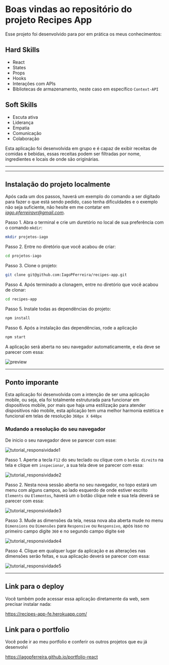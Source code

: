 # Boas vindas ao repositório do projeto Recipes App

Esse projeto foi desenvolvido para por em prática os meus conhecimentos:

## Hard Skills

- React
- States
- Props
- Hooks
- Interações com APIs
- Bibliotecas de armazenamento, neste caso em específico `Context-API`

## Soft Skills

- Escuta ativa
- Liderança
- Empatia
- Comunicação
- Colaboração

Esta aplicação foi desenvolvida em grupo e é capaz de exibir receitas de comidas e bebidas, essas receitas podem ser filtradas por nome, ingredientes e locais de onde são originárias.

---

<!-- ## Preview do projeto

![preview1](./src/images/preview1.gif)

![preview2](./src/images/preview2.gif)

![preview3](./src/images/preview3.gif) -->

---

## Instalação do projeto localmente

Após cada um dos passos, haverá um exemplo do comando a ser digitado para fazer o que está sendo pedido, caso tenha dificuldades e o exemplo não seja suficiente, não hesite em me contatar em *iago.pferreiravr@gmail.com*.

Passo 1. Abra o terminal e crie um duretório no local de sua preferência com o comando `mkdir`:

~~~bash
mkdir projetos-iago
~~~

Passo 2. Entre no diretório que você acabou de criar:

~~~bash
cd projetos-iago
~~~

Passo 3. Clone o projeto:

~~~bash
git clone git@github.com:IagoPFerreira/recipes-app.git
~~~

Passo 4. Após terminado a clonagem, entre no diretório que você acabou de clonar:

~~~bash
cd recipes-app
~~~

Passo 5. Instale todas as dependências do projeto:

~~~bash
npm install
~~~

Passo 6. Após a instalação das dependências, rode a aplicação

~~~bash
npm start
~~~

A aplicação será aberta no seu navegador automaticamente, e ela deve se parecer com essa:

![preview](./src/images/preview.png)

---

## Ponto imporante

Esta aplicação foi desenvolvida com a intenção de ser uma aplicação mobile, ou seja, ela foi totalmente estruturada para funcionar em dispositivos mobile, por mais que haja uma estilização para atender dispositivos não mobile, esta aplicação tem uma melhor harmonia estética e funcional em telas de resolução `360px X 640px`

### Mudando a resolução do seu navegador

De inicio o seu navegador deve se parecer com esse:

![tutorial_responsividade1](./src/images/tutorial_responsividade1.png)

Passo 1. Aperte a tecla `F12` do seu teclado ou clique com o `botão direito` na tela e clique em `inspecionar`, a sua tela deve se parecer com essa:

![tutorial_responsividade2](./src/images/tutorial_responsividade2.gif)

Passo 2. Nesta nova sessão aberta no seu navegador, no topo estará um menu com alguns campos, ao lado esquerdo de onde estiver escrito `Elements` ou `Elementos`, haverá um o botão clique nele e sua tela deverá se parecer com essa:

![tutorial_responsividade3](./src/images/tutorial_responsividade3.gif)

Passo 3. Mude as dimensões da tela, nessa nova aba aberta mude no menu `Dimensions` ou `Dimensões` para `Responsive` ou `Responsivo`, após isso no primeiro campo digite `360` e no segundo campo digite `640`

![tutorial_responsividade4](./src/images/tutorial_responsividade4.gif)

Passo 4. Clique em qualquer lugar da aplicação e as alterações nas dimensões serão feitas, e sua aplicação deverá se parecer com essa:

![tutorial_responsividade5](./src/images/tutorial_responsividade5.png)

---

## Link para o deploy

Você também pode acessar essa aplicação diretamente da web, sem precisar instalar nada:

<https://recipes-app-fe.herokuapp.com/>

## Link para o portfolio

Você pode ir ao meu portfolio e conferir os outros projetos que eu já desenvolvi

<https://iagopferreira.github.io/portfolio-react>
